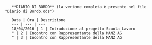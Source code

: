 
       
       **DIARIO DI BORDO** (la verione completa è presente nel file "Diario di Bordo.ods")
       
       Data | Ora | Descrizione
       --- | --- | ---
       18/04/2016 | 1 | Intruduzione al progetto Scuola Lavoro 
       " | 2 | Incontro con Rappresentante della MANZ AG
       " | 3 | Incontro con Rappresentante della MANZ AG
